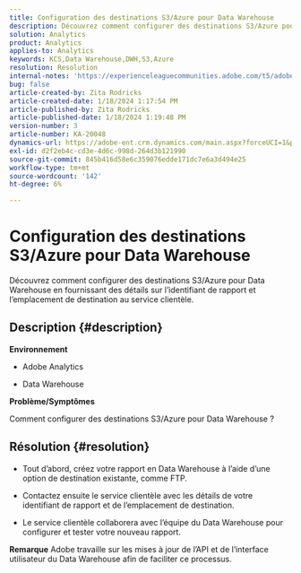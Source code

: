 ```yaml
---
title: Configuration des destinations S3/Azure pour Data Warehouse
description: Découvrez comment configurer des destinations S3/Azure pour Data Warehouse.
solution: Analytics
product: Analytics
applies-to: Analytics
keywords: KCS,Data Warehouse,DWH,S3,Azure
resolution: Resolution
internal-notes: 'https://experienceleaguecommunities.adobe.com/t5/adobe-analytics-ideas/amazon-s3-support-for-data-warehouse/idi-p/341037  Azure example: https://jira.corp.adobe.com/browse/AN-259530  S3 example: https://jira.corp.adobe.com/browse/AN-294769'
bug: false
article-created-by: Zita Rodricks
article-created-date: 1/18/2024 1:17:54 PM
article-published-by: Zita Rodricks
article-published-date: 1/18/2024 1:19:48 PM
version-number: 3
article-number: KA-20048
dynamics-url: https://adobe-ent.crm.dynamics.com/main.aspx?forceUCI=1&pagetype=entityrecord&etn=knowledgearticle&id=cf6b0afa-03b6-ee11-a569-6045bd0065f9
exl-id: d2f2eb4c-cd3e-4d6c-998d-264d3b121990
source-git-commit: 845b416d58e6c359076edde171dc7e6a3d494e25
workflow-type: tm+mt
source-wordcount: '142'
ht-degree: 6%

---
```


# Configuration des destinations S3/Azure pour Data Warehouse


Découvrez comment configurer des destinations S3/Azure pour Data Warehouse en fournissant des détails sur l’identifiant de rapport et l’emplacement de destination au service clientèle.

## Description {#description}


<b>Environnement</b>

- Adobe Analytics

- Data Warehouse 

<b>Problème/Symptômes</b>

Comment configurer des destinations S3/Azure pour Data Warehouse ?


## Résolution {#resolution}


- Tout d’abord, créez votre rapport en Data Warehouse à l’aide d’une option de destination existante, comme FTP.

- Contactez ensuite le service clientèle avec les détails de votre identifiant de rapport et de l’emplacement de destination.

- Le service clientèle collaborera avec l’équipe du Data Warehouse pour configurer et tester votre nouveau rapport.

<b>Remarque</b>
Adobe travaille sur les mises à jour de l’API et de l’interface utilisateur du Data Warehouse afin de faciliter ce processus.
